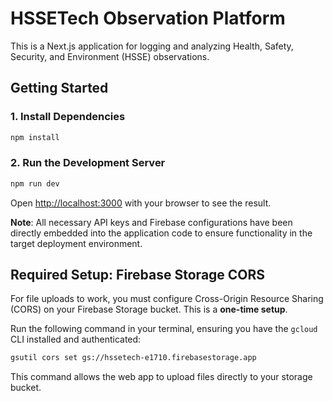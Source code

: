 # HSSETech Observation Platform

This is a Next.js application for logging and analyzing Health, Safety, Security, and Environment (HSSE) observations.

## Getting Started

### 1. Install Dependencies

```bash
npm install
```

### 2. Run the Development Server

```bash
npm run dev
```

Open [http://localhost:3000](http://localhost:3000) with your browser to see the result.

**Note**: All necessary API keys and Firebase configurations have been directly embedded into the application code to ensure functionality in the target deployment environment.

## Required Setup: Firebase Storage CORS

For file uploads to work, you must configure Cross-Origin Resource Sharing (CORS) on your Firebase Storage bucket. This is a **one-time setup**.

Run the following command in your terminal, ensuring you have the `gcloud` CLI installed and authenticated:

```bash
gsutil cors set gs://hssetech-e1710.firebasestorage.app
```

This command allows the web app to upload files directly to your storage bucket.
